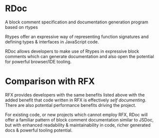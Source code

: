 # RDoc
A block comment specification and documentation generation program based on rtypes

Rtypes offer an expressive way of representing function signatures and defining types & interfaces in JavaScript code.

RDoc allows developers to make use of Rtypes in expressive block comments which can generate documentation and also open the potential for powerful browser/IDE tooling.


# Comparison with RFX
 RFX provides developers with the same benefits listed above with the added benefit that code written in RFX is effectively _self documenting_. There are also potential performance benefits driving the project.
 
 For existing code, or new projects which cannot employ RFX, RDoc will offer a familiar pattern of block comment documentation similar to JSDoc, but with enhanced readability & maintainability in code, richer generated docs & powerful tooling potential.
